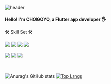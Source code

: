 
![header](https://capsule-render.vercel.app/api?type=Waving&color=gradient&text=%20CHOIGOYO%20%20&height=200&fontSize=100)



<div align="left">
  
  <h4>

Hello! I'm CHOIGOYO, a Flutter app developer 🖐
  
</h4>
  <div>
    🛠 Skill Set 🛠
  </div> <br/>
  <div>
    <img src="https://img.shields.io/badge/TypeScript-2e73be?style=flat-square&logo=TypeScript&logoColor=white"/>
    <img src="https://img.shields.io/badge/JavaScript-yellow?style=flat-square&logo=javascript&logoColor=white"/>
    <img src="https://img.shields.io/badge/Java-BE312E?style=flat-square&logo=JAVA&logoColor=white"/>
    <img src="https://img.shields.io/badge/Dart-75A5DE?style=flat-square&logo=Dart&logoColor=white"/>
  </div> <br/>
<!--   <div>
        <img src="https://img.shields.io/badge/Spring-6DB33F?style=flat-square&logo=spring&logoColor=white"/>
        <img src="https://img.shields.io/badge/Spring Boot-6DB33F?style=flat-square&logo=springboot&logoColor=white"/>
        <img src="https://img.shields.io/badge/spring security-6DB33F?style=flat-square&logo=springsecurity&logoColor=white"/>
        <img src="https://img.shields.io/badge/JQuery-0769AD?style=flat-square&logo=jQuery&logoColor=white"/>
        <img src="https://img.shields.io/badge/JPA-F8DC75?style=flat-square&logo=&logoColor=white"/>
    <img src="https://img.shields.io/badge/Flutter-2e73be?style=flat-square&logo=Flutter&logoColor=white"/>
  </div> <br/> -->
<!--   <div>
    <img src="https://img.shields.io/badge/oracle-F80000?style=flat-square&logo=oracle&logoColor=white"/>
    <img src="https://img.shields.io/badge/mysql-4479A1?style=flat-square&logo=mysql&logoColor=white"/>
    <img src="https://img.shields.io/badge/apachetomcat-F8DC75?style=flat-square&logo=apachetomcat&logoColor=black"/>
  </div> -->
    <div>
     <div>
    <a href ="https://velog.io/@choigoyo_o/series"><img src="https://img.shields.io/badge/velog-20C997?style=flat-square&logo=velog&logoColor=white"/></a>
    <a href ="https://www.instagram.com/choigoyo_o/"><img src="https://img.shields.io/badge/instagram-E4405F?style=flat-square&logo=instagram&logoColor=white"/></a>
    <a href="mailto:choigoyo.q7@gmail.com"><img src="https://img.shields.io/badge/gmail-EA4335?style=flat-square&logo=gmail&logoColor=white"/></a>
    </div><br/>
</div> <br/>

![Anurag's GitHub stats](https://github-readme-stats.vercel.app/api?username=choigoyo&show_icons=true&theme=Gradient) [![Top Langs](https://github-readme-stats.vercel.app/api/top-langs/?username=choigoyo&hide_progress=true)](https://github.com/anuraghazra/github-readme-stats)



